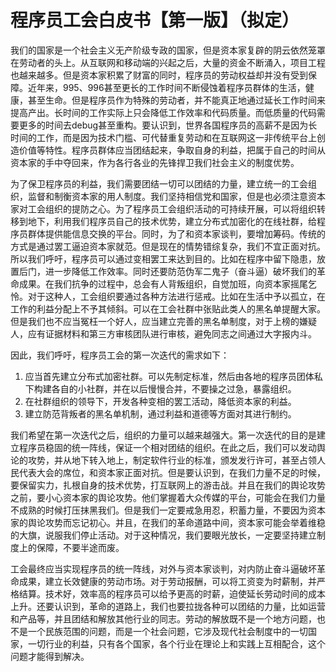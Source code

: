 # 程序员工会白皮书【第一版】（拟定）
我们的国家是一个社会主义无产阶级专政的国家，但是资本家复辟的阴云依然笼罩在劳动者的头上。从互联网和移动端的兴起之后，大量的资金不断涌入，项目工程也越来越多。但是资本家积累了财富的同时，程序员的劳动权益却并没有受到保障。近年来，995、996甚至更长的工作时间不断侵蚀着程序员群体的生活，健康，甚至生命。但是程序员作为特殊的劳动者，并不能真正地通过延长工作时间来提高产出。长时间的工作实际上只会降低工作效率和代码质量。而低质量的代码需要更多的时间去debug甚至重构。要认识到，世界各国程序员的高薪不是因为长时间的工作，而是因为技术门槛、可代替重复劳动和在互联网这一非传统平台上创造价值等特性。程序员群体应当团结起来，争取自身的利益，把属于自己的时间从资本家的手中夺回来，作为各行各业的先锋捍卫我们社会主义的制度优势。

为了保卫程序员的利益，我们需要团结一切可以团结的力量，建立统一的工会组织，监督和制衡资本家的用人制度。我们坚持相信党和国家，但是也必须注意资本家对工会组织的提防之心。为了程序员工会组织活动的可持续开展，可以将组织转移到地下，利用我们程序员自己的技术优势，建立分布式加密化的在线社群，给程序员群体提供能信息交换的平台。同时，为了和资本家谈判，要增加筹码。传统的方式是通过罢工逼迫资本家就范。但是现在的情势错综复杂，我们不宜正面对抗。所以我们呼吁，程序员可以通过变相罢工来达到目的。比如在程序中留下隐患，放置后门，进一步降低工作效率。同时还要防范伪军二鬼子（奋斗逼）破坏我们的革命成果。在我们抗争的过程中，总会有人背叛组织，自觉加班，向资本家摇尾乞怜。对于这种人，工会组织要通过各种方法进行惩戒。比如在生活中予以孤立，在工作的利益分配上不予其倾斜。可以在工会社群中张贴此类人的黑名单提醒大家。但是我们也不应当冤枉一个好人，应当建立完善的黑名单制度，对于上榜的嫌疑人，应有证据材料和第三方审核团队进行审核，避免同志之间通过大字报内斗。

因此，我们呼吁，程序员工会的第一次迭代的需求如下：
1. 应当首先建立分布式加密社群。可以先制定标准，然后由各地的程序员团体私下构建各自的小社群，并在以后慢慢合并，不要操之过急，暴露组织。
2. 在社群组织的领导下，开发各种变相的罢工活动，降低资本家的利益。
3. 建立防范背叛者的黑名单机制，通过利益和道德等方面对其进行制约。

我们希望在第一次迭代之后，组织的力量可以越来越强大。第一次迭代的目的是建立程序员稳固的统一阵线，保证一个相对团结的组织。在此之后，我们可以发动舆论的攻势，并从地下转入地上，制定软件行业的标准，颁发发行许可，甚至占领人民代表大会的席位，和资本家正面对抗。但是要认识到，在我们力量不足的时候，要保留实力，扎根自身的技术优势，打互联网上的游击战。并且在我们的舆论攻势之前，要小心资本家的舆论攻势。他们掌握着大众传媒的平台，可能会在我们力量不成熟的时候打压抹黑我们。但是我们一定要戒急用忍，积蓄力量，不要因为资本家的舆论攻势而忘记初心。并且，在我们的革命道路中间，资本家可能会举着维稳的大旗，说服我们停止活动。对于这种情况，我们要眼光放长，一定要坚持建立制度上的保障，不要半途而废。

工会最终应当实现程序员的统一阵线，对外与资本家谈判，对内防止奋斗逼破坏革命成果，建立长效健康的劳动市场。对于劳动报酬，可以将工资变为时薪制，并严格结算。技术好，效率高的程序员可以给予更高的时薪，迫使延长劳动时间的成本上升。还要认识到，革命的道路上，我们也要拉拢各种可以团结的力量，比如运营和产品等，并且团结和解放其他行业的同志。劳动的解放既不是一个地方问题，也不是一个民族范围的问题，而是一个社会问题，它涉及现代社会制度中的一切国家，一切行业的利益，只有各个国家，各个行业在理论上和实践上互相配合，这个问题才能得到解决。
